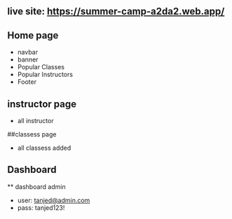 ## live site: https://summer-camp-a2da2.web.app/

## Home page
* navbar
* banner
* Popular Classes
* Popular Instructors
* Footer

## instructor page
* all instructor 

##classess page
* all classess added

## Dashboard

** dashboard admin
* user: tanjed@admin.com
* pass: tanjed123!

